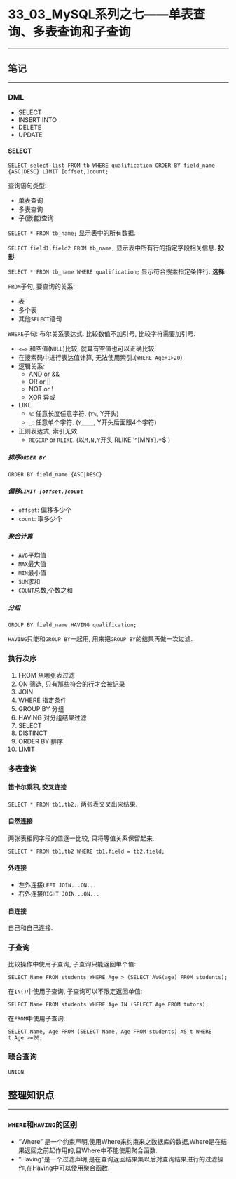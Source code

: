 # 33_03_MySQL系列之七——单表查询、多表查询和子查询

---

## 笔记

---

### DML

* SELECT
* INSERT INTO
* DELETE
* UPDATE

#### SELECT

`SELECT select-list FROM tb WHERE qualification ORDER BY field_name {ASC|DESC} LIMIT [offset,]count;`

查询语句类型:

* 单表查询
* 多表查询
* 子(嵌套)查询

`SELECT * FROM tb_name;` 显示表中的所有数据.

`SELECT field1,field2 FROM tb_name;` 显示表中所有行的指定字段相关信息. **投影**

`SELECT * FROM tb_name WHERE qualification;` 显示符合搜索指定条件行. **选择**

`FROM`子句, 要查询的关系:

* 表
* 多个表
* 其他`SELECT`语句

`WHERE`子句: 布尔关系表达式. 比较数值不加引号, 比较字符需要加引号.

* `<=>` 和空值(`NULL`)比较, 就算有空值也可以正确比较.
* 在搜索码中进行表达值计算, 无法使用索引.(`WHERE Age+1>20`)
* 逻辑关系:
	* AND or &&
	* OR or ||
	* NOT or !
	* XOR 异或
* LIKE
	* `%`: 任意长度任意字符. (`Y%`, Y开头)
	* `_`: 任意单个字符. (`Y____`, Y开头后面跟4个字符)
* 正则表达式, 索引无效.
	* `REGEXP` or `RLIKE`. (以`M,N,Y`开头 RLIKE '^[MNY].*$`)

##### 排序`ORDER BY`

`ORDER BY field_name {ASC|DESC}`

##### 偏移`LIMIT [offset,]count`

* `offset`: 偏移多少个
* `count`: 取多少个

##### 聚合计算

* `AVG`平均值
* `MAX`最大值
* `MIN`最小值
* `SUM`求和
* `COUNT`总数,个数之和

##### 分组

`GROUP BY field_name HAVING qualification;`

`HAVING`只能和`GROUP BY`一起用, 用来把`GROUP BY`的结果再做一次过滤.

### 执行次序

1. FROM 从哪张表过滤
2. ON 筛选, 只有那些符合<join-condition>的行才会被记录
3. JOIN
4. WHERE 指定条件
5. GROUP BY 分组
6. HAVING 对分组结果过滤
7. SELECT
8. DISTINCT
9. ORDER BY 排序
10. LIMIT

### 多表查询

#### 笛卡尔乘积, 交叉连接

`SELECT * FROM tb1,tb2;`. 两张表交叉出来结果.

#### 自然连接
 
两张表相同字段的值逐一比较, 只将等值关系保留起来.

`SELECT * FROM tb1,tb2 WHERE tb1.field = tb2.field;`
 
#### 外连接

* 左外连接`LEFT JOIN...ON...`
* 右外连接`RIGHT JOIN...ON...`

#### 自连接

自己和自己连接.

### 子查询

比较操作中使用子查询, 子查询只能返回单个值:

`SELECT Name FROM students WHERE Age > (SELECT AVG(age) FROM students);`

在`IN()`中使用子查询, 子查询可以不限定返回单值:

`SELECT Name FROM students WHERE Age IN (SELECT Age FROM tutors);`

在`FROM`中使用子查询:

`SELECT Name, Age FROM (SELECT Name, Age FROM students) AS t WHERE t.Age >=20;`

### 联合查询

`UNION`

## 整理知识点

---

### `WHERE`和`HAVING`的区别

* “Where” 是一个约束声明,使用Where来约束来之数据库的数据,Where是在结果返回之前起作用的,且Where中不能使用聚合函数.
* “Having”是一个过滤声明,是在查询返回结果集以后对查询结果进行的过滤操作,在Having中可以使用聚合函数.